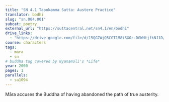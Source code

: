 ```yaml
---
title: "SN 4.1 Tapokamma Sutta: Austere Practice"
translator: bodhi
slug: "sn.004.001"
subcat: poetry
external_url: "https://suttacentral.net/sn4.1/en/bodhi"
drive_links:
  - "https://drive.google.com/file/d/15QG7WjQ5CGT1M8tSGOc-DGWHtjfkNJ1D/view?usp=drivesdk"
course: characters
tags:
  - mara
  - sn
# buddha tag covered by Nyanamoli's *Life*
year: 2000
pages: 1
parallels:
  - sa1094
---
```


Māra accuses the Buddha of having abandoned the path of true austerity.
